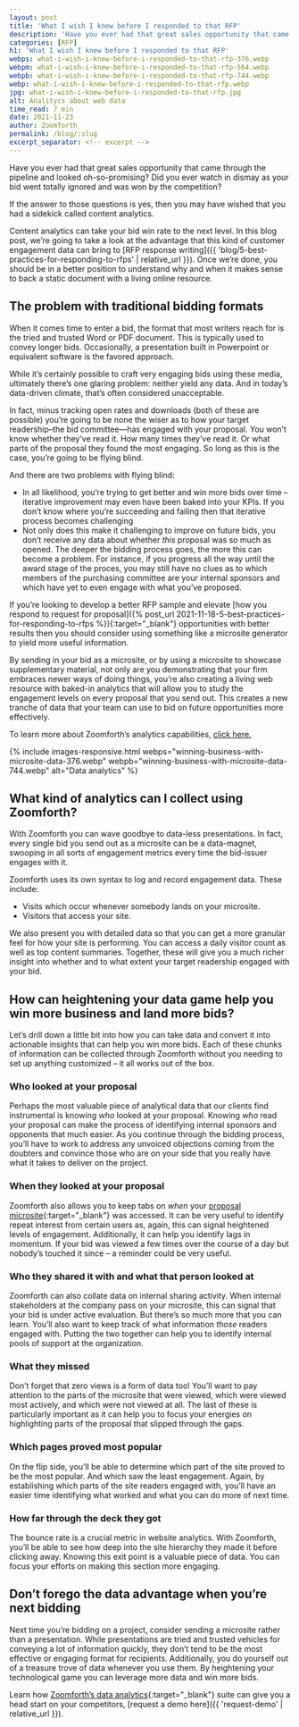 ```yaml
---
layout: post
title: 'What I wish I knew before I responded to that RFP'
description: 'Have you ever had that great sales opportunity that came through the pipeline and looked oh-so-promising? Did you ever watch in dismay as your bid went totally ignored and was won by the competition?'
categories: [RFP]
h1: 'What I wish I knew before I responded to that RFP'
webps: what-i-wish-i-knew-before-i-responded-to-that-rfp-376.webp
webpm: what-i-wish-i-knew-before-i-responded-to-that-rfp-564.webp
webpb: what-i-wish-i-knew-before-i-responded-to-that-rfp-744.webp
webp: what-i-wish-i-knew-before-i-responded-to-that-rfp.webp
jpg: what-i-wish-i-knew-before-i-responded-to-that-rfp.jpg
alt: Analitycs about web data
time_read: 7 min
date: 2021-11-23
author: Zoomforth
permalink: /blog/:slug
excerpt_separator: <!-- excerpt -->
---
```

Have you ever had that great sales opportunity that came through the pipeline and looked oh-so-promising? Did you ever watch in dismay as your bid went totally ignored and was won by the competition?
<!-- excerpt -->

If the answer to those questions is yes, then you may have wished that you had a sidekick called content analytics.

Content analytics can take your bid win rate to the next level. In this blog post, we’re going to take a look at the advantage that this kind of customer engagement data can bring to [RFP response writing]({{ 'blog/5-best-practices-for-responding-to-rfps' | relative_url }}). Once we’re done, you should be in a better position to understand why and when it makes sense to back a static document with a living online resource.

## The problem with traditional bidding formats

When it comes time to enter a bid, the format that most writers reach for is the tried and trusted Word or PDF document. This is typically used to convey longer bids. Occasionally, a presentation built in Powerpoint or equivalent software is the favored approach.

While it’s certainly possible to craft very engaging bids using these media, ultimately there’s one glaring problem: neither yield any data. And in today’s data-driven climate, that’s often considered unacceptable.

In fact, minus tracking open rates and downloads (both of these are possible) you’re going to be none the wiser as to how your target readership–the bid committee—has engaged with your proposal. You won’t know whether they’ve read it. How many times they’ve read it. Or what parts of the proposal they found the most engaging. So long as this is the case, you’re going to be flying blind.

And there are two problems with flying blind:

* In all likelihood, you’re trying to get better and win more bids over time – iterative improvement may even have been baked into your KPIs. If you don’t know where you’re succeeding and failing then that iterative process becomes challenging
* Not only does this make it challenging to improve on future bids, you don’t receive any data about whether *this* proposal was so much as opened. The deeper the bidding process goes, the more this can become a problem. For instance, if you progress all the way until the award stage of the proces, you may still have no clues as to which members of the purchasing committee are your internal sponsors and which have yet to even engage with what you’ve proposed.

If you’re looking to develop a better RFP sample and elevate [how you respond to request for proposal]({% post_url 2021-11-18-5-best-practices-for-responding-to-rfps %}){:target="_blank"} opportunities with better results then you should consider using something like a microsite generator to yield more useful information.

By sending in your bid as a microsite, or by using a microsite to showcase supplementary material, not only are you demonstrating that your firm embraces newer ways of doing things, you’re also creating a living web resource with baked-in analytics that will allow you to study the engagement levels on every proposal that you send out. This creates a new tranche of data that your team can use to bid on future opportunities more effectively.

To learn more about Zoomforth’s analytics capabilities, [click here.](https://support.zoomforth.com/en/articles/508353-understanding-site-analytics)

{% include images-responsive.html webps="winning-business-with-microsite-data-376.webp" webpb="winning-business-with-microsite-data-744.webp" alt="Data analytics" %}

## What kind of analytics can I collect using Zoomforth?

With Zoomforth you can wave goodbye to data-less presentations. In fact, every single bid you send out as a microsite can be a data-magnet, swooping in all sorts of engagement metrics every time the bid-issuer engages with it.

Zoomforth uses its own syntax to log and record engagement data. These include:

* Visits which occur whenever somebody lands on your microsite.
* Visitors that access your site.

We also present you with detailed data so that you can get a more granular feel for how your site is performing. You can access a daily visitor count as well as top content summaries. Together, these will give you a much richer insight into whether and to what extent your target readership engaged with your bid.

## How can heightening your data game help you win more business and land more bids?

Let’s drill down a little bit into how you can take data and convert it into actionable insights that can help you win more bids. Each of these chunks of information can be collected through Zoomforth without you needing to set up anything customized – it all works out of the box.

### Who looked at your proposal

Perhaps the most valuable piece of analytical data that our clients find instrumental is knowing *who* looked at your proposal. Knowing *who* read your proposal can make the process of identifying internal sponsors and opponents that much easier. As you continue through the bidding process, you’ll have to work to address any unvoiced objections coming from the doubters and convince those who are on your side that you really have what it takes to deliver on the project.

### When they looked at your proposal

Zoomforth also allows you to keep tabs on *when* your [proposal microsite]({{'blog/how-to-make-an-online-proposal-with-a-microsite'|relative_url}}){:target="_blank"} was accessed. It can be very useful to identify repeat interest from certain users as, again, this can signal heightened levels of engagement. Additionally, it can help you identify lags in momentum. If your bid was viewed a few times over the course of a day but nobody’s touched it since – a reminder could be very useful.

### Who they shared it with and what that person looked at

Zoomforth can also collate data on internal sharing activity. When internal stakeholders at the company pass on your microsite, this can signal that your bid is under active evaluation. But there’s so much more that you can learn. You’ll also want to keep track of what information *those* readers engaged with. Putting the two together can help you to identify internal pools of support at the organization.

### What they missed

Don’t forget that zero views is a form of data too! You’ll want to pay attention to the parts of the microsite that were viewed, which were viewed most actively, and which were not viewed at all. The last of these is particularly important as it can help you to focus your energies on highlighting parts of the proposal that slipped through the gaps.

### Which pages proved most popular

On the flip side, you’ll be able to determine which part of the site proved to be the most popular. And which saw the least engagement. Again, by establishing which parts of the site readers engaged with, you’ll have an easier time identifying what worked and what you can do more of next time.

### How far through the deck they got

The bounce rate is a crucial metric in website analytics. With Zoomforth, you’ll be able to see how deep into the site hierarchy they made it before clicking away. Knowing this exit point is a valuable piece of data. You can focus your efforts on making this section more engaging.

## Don’t forego the data advantage when you’re next bidding

Next time you’re bidding on a project, consider sending a microsite rather than a presentation. While presentations are tried and trusted vehicles for conveying a lot of information quickly, they don’t tend to be the most effective or engaging format for recipients. Additionally, you do yourself out of a treasure trove of data whenever you use them. By heightening your technological game you can leverage more data and win more bids.

Learn how [Zoomforth’s data analytics]({{'platform-data-analytics'|relative_url}}){:target="_blank"} suite can give you a head start on your competitors, [request a demo here]({{ 'request-demo' | relative_url }}).
